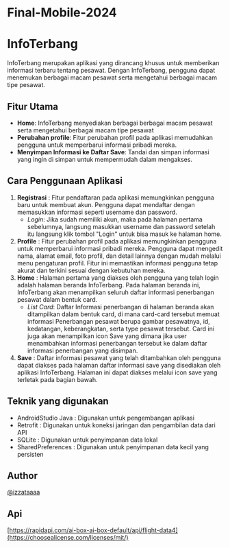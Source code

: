 # Final-Mobile-2024

# InfoTerbang

InfoTerbang merupakan aplikasi yang dirancang khusus untuk memberikan informasi terbaru tentang pesawat. Dengan InfoTerbang, pengguna dapat menemukan berbagai macam pesawat serta mengetahui berbagai macam tipe pesawat.

## Fitur Utama
- **Home**: InfoTerbang menyediakan berbagai berbagai macam pesawat serta mengetahui berbagai macam tipe pesawat
- **Perubahan profile**: Fitur perubahan profil pada aplikasi memudahkan pengguna untuk memperbarui informasi pribadi mereka. 
- **Menyimpan Informasi ke Daftar Save**: Tandai dan simpan informasi yang ingin di simpan untuk mempermudah dalam mengakses.


## Cara Penggunaan Aplikasi

1. **Registrasi** : Fitur pendaftaran pada aplikasi memungkinkan pengguna baru untuk membuat akun. Pengguna dapat mendaftar dengan memasukkan informasi seperti username dan password.
   - *Login*: Jika sudah memiliki akun, maka pada halaman pertama sebelumnya, langsung masukkan username dan password  setelah itu langsung klik tombol "Login" untuk bisa masuk ke halaman home.
2. **Profile** : Fitur perubahan profil pada aplikasi memungkinkan pengguna untuk memperbarui informasi pribadi mereka. Pengguna dapat mengedit nama, alamat email, foto profil, dan detail lainnya dengan mudah melalui menu pengaturan profil. Fitur ini memastikan informasi pengguna tetap akurat dan terkini sesuai dengan kebutuhan mereka.
3. **Home** : Halaman pertama yang diakses oleh pengguna yang telah login adalah halaman beranda InfoTerbang. Pada halaman beranda ini, InfoTerbang akan menampilkan seluruh daftar informasi penerbangan pesawat dalam bentuk card.
   - *List Card*: Daftar Informasi penerbangan di halaman beranda akan ditampilkan dalam bentuk card, di mana card-card tersebut memuat informasi Penerbangan pesawat berupa gambar pesawatnya, id, kedatangan, keberangkatan, serta type pesawat tersebut. Card ini juga akan menampilkan icon Save yang dimana jika user menambahkan informasi penerbangan tersebut ke dalam daftar informasi penerbangan yang disimpan.
4. **Save** : Daftar informasi pesawat yang telah ditambahkan oleh pengguna dapat diakses pada halaman daftar informasi save yang disediakan oleh aplikasi InfoTerbang. Halaman ini dapat diakses melalui icon save yang terletak pada bagian bawah.


## Teknik yang digunakan

- AndroidStudio Java : Digunakan untuk pengembangan aplikasi
- Retrofit : Digunakan untuk koneksi jaringan dan pengambilan data dari API
- SQLite : Digunakan untuk penyimpanan data lokal
- SharedPreferences : Digunakan untuk penyimpanan data kecil yang persisten


## Author
[@izzataaaa](https://choosealicense.com/licenses/mit/)

## Api
[https://rapidapi.com/ai-box-ai-box-default/api/flight-data4](https://choosealicense.com/licenses/mit/)
